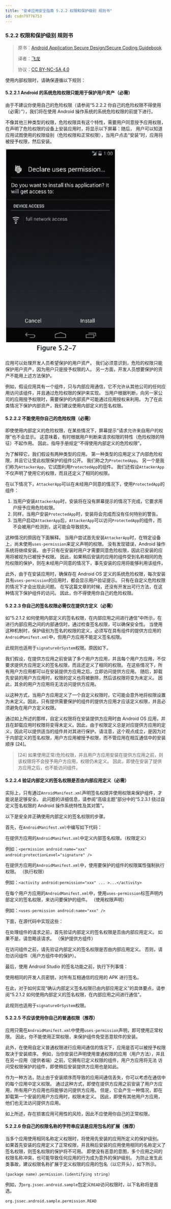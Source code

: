 ```yaml
---
title: "安卓应用安全指南 5.2.2 权限和保护级别 规则书"
id: csdn79776753
---
```


### 5.2.2 权限和保护级别 规则书

> 原书：[Android Application Secure Design/Secure Coding Guidebook](http://www.jssec.org/dl/android_securecoding_en.pdf)
> 
> 译者：[飞龙](https://github.com/wizardforcel)
> 
> 协议：[CC BY-NC-SA 4.0](http://creativecommons.org/licenses/by-nc-sa/4.0/)

使用内部权限时，请确保遵循以下规则：

#### 5.2.2.1 Android 的系统危险权限只能用于保护用户资产（必需）

由于不建议你使用自己的危险权限（请参阅“5.2.2.2 你自己的危险权限不得使用（必需）”），我们将在使用 Android 操作系统的系统危险权限的前提下进行。

不像其他三种类型的权限，危险权限具有这个特性，需要用户同意授予应用权限，在声明了危险权限的设备上安装应用时，将显示以下屏幕：随后， 用户可以知道应用试图使用的权限级别（危险权限和正常权限），当用户点击“安装”时，应用将被授予权限，然后安装。

![](../img/d2b8bba32ee6d359b540119625585f67.png)

应用可以处理开发人员希望保护的用户资产。 我们必须意识到，危险的权限只能保护用户资产，因为用户只是授予权限的人。 另一方面，开发人员想要保护的资产不能用上述方法保护。

例如，假设应用具有一个组件，只与内部应用通信，它不允许从其他公司的任何应用访问该组件，并且通过危险权限的保护来实现。 当用户根据判断，向另一家公司的应用授予权限时，需要保护的内部资产可能通过应用授权来利用。 为了在此类情况下保护内部资产，我们建议使用内部定义的签名权限。

#### 5.2.2.2 不能使用你自己的危险权限（必需）

即使使用内部定义的危险权限，在某些情况下，屏幕提示“请求允许来自用户的权限”也不会显示。 这意味着，有时根据用户判断来请求权限的特性（危险权限的特征）不起作用。 因此，指导手册规定“不得使用内部定义的危险权限”。

为了解释它，我们假设有两种类型的应用。 第一种类型的应用定义了内部危险权限，并且它让受此权限保护的组件公开。 我们称之为`ProtectedApp`。 另一个是我们称为`AttackerApp`，它试图利用`ProtectedApp`的组件。 我们还假设`AttackerApp`不仅声明了使用它的权限，而且还定义了相同的权限。

在以下情况下，`AttackerApp`可以在未经用户同意的情况下，使用`ProtectedApp`的组件：

1.  当用户安装`AttackerApp`时，安装将在没有屏幕提示的情况下完成，它要求用户授予应用危险权限。
2.  同样，当用户安装`ProtectedApp`时，安装将会完成而没有任何特别的警告。
3.  当用户启动`AttackerApp`后，`AttackerApp`可以访问`ProtectedApp`的组件，而不会被用户检测到，这可能会导致损失。

这种情况的原因在下面解释。 当用户尝试首先安装`AttackerApp`时，在特定设备上，尚未使用`uses-permission`来定义声明的权限。 没有发现错误，Android 操作系统将继续安装。 由于只有在安装时用户才需要同意危险权限，因此已安装的应用将被视为已被授予权限。 因此，如果稍后安装的应用的组件受到名称相同的危险权限的保护，则在未经用户同意的情况下，事先安装的应用将能够利用该组件。

此外，由于在安装应用时，确保存在 Android OS 定义的系统危险权限，每次安装具有`uses-permission`的应用时，都会显示用户验证提示。 只有在自定义危险权限的情况下才会出现此问题。 在写这篇文章的时候，还没有开发出可行方法，在这种情况下保护组件的访问。 因此，你不得使用你自己的危险权限。

#### 5.2.2.3 你自己的签名权限必需仅在提供方定义（必需）

如“5.2.1.2 如何使用内部定义的签名权限，在内部应用之间进行通信”中所示，在进行内部应用之间的内部通信时，通过检查签名权限，可以确保安全性。 当使用这种机制时，保护级别为签名的权限的定义，必须写在具有组件的提供方应用的`AndroidManifest.xml`中，但用户方应用不能定义签名权限。

此规则也适用于`signatureOrSystem`权限。原因如下。

我们假设，在提供方应用之前安装了多个用户方应用，并且每个用户方应用，不仅要求提供方应用定义的签名权限，而且还定义了相同的权限。 在这些情况下，所有用户方应用都可以在安装提供方应用之后，立即访问提供方应用。 随后，卸载先安装的用户方应用时，权限的定义也将被删除，然后该权限将变为未定义。 因此，其余的用户方应用将无法访问提供方应用。

以这种方式，当用户方应用定义了一个自定义权限时，它可能会意外地将权限设置为未定义。因此，只有提供需要保护的组件的提供方应用才应该定义权限，并且必须避免在用户方定义权限。

通过如上所述的那样，自定义权限将在安装提供方应用时由 Android OS 应用，并且在卸载应用时权限将变得未定义。因此，由于权限定义总是对应提供方应用的定义，因此可以提供适当的组件并对其进行保护。请注意，这个观点成立，是因为对于内部定义的签名权限，用户方应用被授予权限，而不管应用在相互通信中的安装顺序 [24]。

> [24] 如果使用正常/危险权限，并且用户方应用安装在提供方应用之前，则该权限将不会授予用户方应用，权限仍未定义。 因此，即使在安装了提供方应用之后，也不能访问组件。

#### 5.2.2.4 验证内部定义的签名权限是否由内部应用定义（必需）

实际上，只有通过`AnroidManifest.xml`声明签名权限并使用权限来保护组件，才能说是足够安全。 此问题的详细信息，请参阅“高级主题”部分中的“5.2.3.1 绕过自定义签名权限的 Android 操作系统特性及其对策”。

以下是安全并正确使用内部定义的签名权限的步骤。

首先，在`AndroidManifest.xml`中编写如下代码：

在提供方应用的`AndroidManifest.xml`中定义内部签名权限。（权限定义）

例如：`<permission android:name="xxx" android:protectionLevel="signature" />`

在提供方应用的`AndroidManifest.xml`中，使用要保护的组件的权限属性强制执行权限。 （执行权限）

例如：`<activity android:permission="xxx" ... >...</activity>`

在每个用户方应用的`AndroidManifest.xml`中，使用`uses-permission`标签声明内部定义的签名权限，来访问要保护的组件。 （使用权限声明）

例如：`<uses-permission android:name="xxx" />`

下面，在源代码中实现这些：

在处理组件的请求之前，首先验证内部定义的签名权限是否由内部应用定义。 如果不是，请忽略该请求。 （保护提供方组件）

在访问组件之前，请先验证内部定义的签名权限是否由内部应用定义。 否则，请勿访问组件（用户方组件中的保护）。

最后，使用 Android Studio 的签名功能之前，执行下列事情：

使用相同的开发人员密钥，对所有互相通信的应用的 APK 进行签名。

在此，对于如何实现“确认内部定义签名权限已由内部应用定义”的具体要点，请参阅“5.2.1.2 如何使用内部定义的签名权限，在内部应用之间进行通信”。

此规则也适用于`signatureOrSystem`权限。

#### 5.2.2.5 不应该使用你自己的普通权限（推荐）

应用只需在`AndroidManifest.xml`中使用`uses-permission`声明，即可使用正常权限。 因此，你不能使用正常权限，来保护组件免受恶意软件的安装。

此外，在使用自定义普通权限进行应用间通信的情况下，应用是否可以被授予权限取决于安装顺序。 例如，当你安装已声明使用普通权限的应用（用户方法），并且在另一应用（提供者端）之前，它拥有已定义权限的组件，用户方应用将无法 访问受权限保护的组件，即使稍后安装提供方应用也是如此。

作为一种方法，防止由于安装顺序而导致的应用间通信丢失，你可以考虑在通信中的每个应用中定义权限。 通过这种方式，即使在提供方应用之前安装了用户方应用，所有用户方应用也将能够访问提供方应用。 但是，它会产生一种情况，即在卸载第一个安装的用户方应用时，权限未定义。 因此，即使有其他用户方应用，他们也无法访问提供方应用。

如上所述，存在损害应用可用性的风险，因此不应使用你自己的正常权限。

#### 5.2.2.6 你自己的权限名称的字符串应该是应用包名的扩展（推荐）

当多个应用使用相同名称定义权限时，将使用先安装的应用所定义的保护级别。 如果首先安装的应用定义了正常权限，并且稍后安装的应用使用相同的名称定义了签名权限，则签名权限的保护将不可用。 即使没有恶意的意图，多个应用之间的权限名称冲突，也可能导致任何应用的行为成为意外的保护级别。 为防止发生此类事故，建议权限名称扩展于定义权限的应用的包名（以它开头），如下所示。

```
(package name).permission.(identifying string)
```

例如，为`org.jssec.android.sample`包定义`READ`访问权限时，以下名称将是首选。

```
org.jssec.android.sample.permission.READ
```